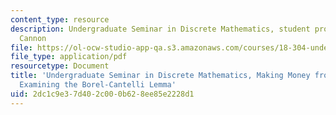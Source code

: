 ```yaml
---
content_type: resource
description: Undergraduate Seminar in Discrete Mathematics, student project by Sammuel
  Cannon
file: https://ol-ocw-studio-app-qa.s3.amazonaws.com/courses/18-304-undergraduate-seminar-in-discrete-mathematics-spring-2015/2dc1c9e37d402c000b628ee85e2228d1_MIT18_304S15_project2.pdf
file_type: application/pdf
resourcetype: Document
title: 'Undergraduate Seminar in Discrete Mathematics, Making Money from Fair Games:
  Examining the Borel-Cantelli Lemma'
uid: 2dc1c9e3-7d40-2c00-0b62-8ee85e2228d1
---
```

